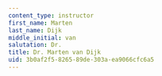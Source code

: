 ```yaml
---
content_type: instructor
first_name: Marten
last_name: Dijk
middle_initial: van
salutation: Dr.
title: Dr. Marten van Dijk
uid: 3b0af2f5-8265-89de-303a-ea9066cfc6a5
---
```

